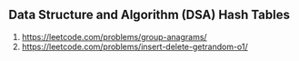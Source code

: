 ## Data Structure and Algorithm (DSA) Hash Tables

1. https://leetcode.com/problems/group-anagrams/
2. https://leetcode.com/problems/insert-delete-getrandom-o1/
